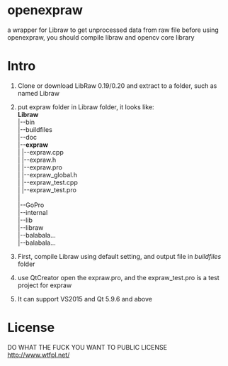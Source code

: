 # openexpraw
a wrapper for Libraw to get unprocessed data from raw file
before using openexpraw, you should compile libraw and opencv core library

# Intro
1. Clone or download LibRaw 0.19/0.20 and extract to a folder, such as named Libraw
2. put expraw folder in Libraw folder, it looks like:  
  **Libraw**  
    |--bin  
    |--buildfiles  
    |--doc  
    |--**expraw**  
    |     |--expraw.cpp  
    |     |--expraw.h  
    |     |--expraw.pro  
    |     |--expraw_global.h  
    |     |--expraw_test.cpp  
    |     |--expraw_test.pro  
    |  
    |--GoPro  
    |--internal  
    |--lib  
    |--libraw  
    |--balabala...  
    |--balabala...  
      
  
  3. First, compile Libraw using default setting, and output file in *buildfiles* folder
  4. use QtCreator open the expraw.pro, and the expraw_test.pro is a test project for expraw
  5. It can support VS2015 and Qt 5.9.6 and above
  
  # License
  DO WHAT THE FUCK YOU WANT TO PUBLIC LICENSE                    
  http://www.wtfpl.net/
  

